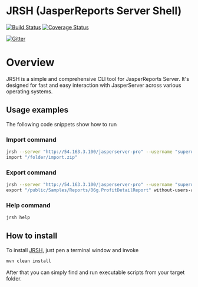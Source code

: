 JRSH (JasperReports Server Shell)
=================================
[![Build Status](https://travis-ci.org/Krasnyanskiy/jrs-command-line-tool.svg?branch=master)](https://travis-ci.org/Krasnyanskiy/jrs-command-line-tool) [![Coverage Status](https://img.shields.io/coveralls/Krasnyanskiy/jrs-command-line-tool.svg)](https://coveralls.io/r/Krasnyanskiy/jrs-command-line-tool?branch=master)

[![Gitter](https://badges.gitter.im/Join%20Chat.svg)](https://gitter.im/Krasnyanskiy/jrs-command-line-tool?utm_source=badge&utm_medium=badge&utm_campaign=pr-badge&utm_content=body_badge)

# Overview

JRSH is a simple and comprehensive CLI tool for JasperReports Server. It's designed for fast and easy interaction with JasperServer across various operating systems.

## Usage examples

The following code snippets show how to run

### Import command

```bash
jrsh --server "http://54.163.3.100/jasperserver-pro" --username "superuser" --password "superuser" \
import "/folder/import.zip"
```

### Export command

```bash
jrsh --server "http://54.163.3.100/jasperserver-pro" --username "superuser" --password "superuser" \
export "/public/Samples/Reports/06g.ProfitDetailReport" without-users-and-roles
```

### Help command

```bash
jrsh help
```

## How to install

To install [JRSH](https://github.com/Krasnyanskiy/jrs-command-line-tool), just pen a terminal window and invoke
```java
mvn clean install
```
After that you can simply find and run executable scripts from your target folder.
